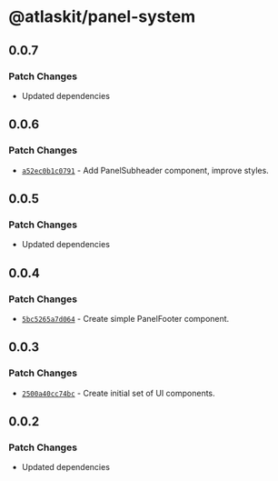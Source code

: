 # @atlaskit/panel-system

## 0.0.7

### Patch Changes

- Updated dependencies

## 0.0.6

### Patch Changes

- [`a52ec0b1c0791`](https://bitbucket.org/atlassian/atlassian-frontend-monorepo/commits/a52ec0b1c0791) -
  Add PanelSubheader component, improve styles.

## 0.0.5

### Patch Changes

- Updated dependencies

## 0.0.4

### Patch Changes

- [`5bc5265a7d064`](https://bitbucket.org/atlassian/atlassian-frontend-monorepo/commits/5bc5265a7d064) -
  Create simple PanelFooter component.

## 0.0.3

### Patch Changes

- [`2500a40cc74bc`](https://bitbucket.org/atlassian/atlassian-frontend-monorepo/commits/2500a40cc74bc) -
  Create initial set of UI components.

## 0.0.2

### Patch Changes

- Updated dependencies
